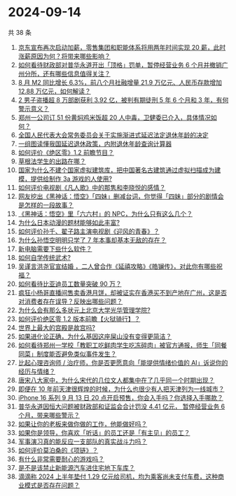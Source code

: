 # 2024-09-14

共 38 条

<!-- BEGIN ZHIHUVIDEO -->
<!-- 最后更新时间 Sat Sep 14 2024 01:03:54 GMT+0800 (China Standard Time) -->
1. [京东宣布再次启动加薪，零售集团和职能体系将用两年时间实现 20 薪，此时涨薪原因为何？将带来哪些影响？](https://www.zhihu.com/question/667021085)
1. [如何看待财政部对普华永道开出「顶格」罚单，暂停经营业务 6 个月并撤销广州分所，还有哪些信息值得关注？](https://www.zhihu.com/question/667052226)
1. [8 月 M2 同比增长 6.3%，前八个月社融增量 21.9 万亿元、人民币存款增加 12.88 万亿元，如何解读？](https://www.zhihu.com/question/667075139)
1. [2 男子盗播超 8 万部剧获利 3.92 亿，被判有期徒刑 5 年 6 个月和 3 年，有何警示意义？](https://www.zhihu.com/question/666555680)
1. [郑州一公司订 51 份黄焖鸡米饭超 20 人中毒，卫健委已介入，具体情况如何？](https://www.zhihu.com/question/666620313)
1. [全国人民代表大会常务委员会关于实施渐进式延迟法定退休年龄的决定](https://zhuanlan.zhihu.com/p/719956044)
1. [一组图读懂我国延迟退休政策，内附退休年龄查询计算器](https://zhuanlan.zhihu.com/p/719970380)
1. [如何评价《绝区零》1.2 前瞻节目？](https://www.zhihu.com/question/667076716)
1. [草根法学生的出路在哪？](https://www.zhihu.com/question/666838377)
1. [国家为什么不建个国家虚拟建筑库，把中国著名古建筑通过虚拟扫描成为建模，提供给制作 3a 游戏的人使用?](https://www.zhihu.com/question/665334963)
1. [如何评价电视剧《凡人歌》中的那隽和李晓悦的感情？](https://www.zhihu.com/question/666389707)
1. [网友挖出《黑神话：悟空》「四妹」删减台词，你觉得「四妹」部分的剧情会是怎样的一段故事？](https://www.zhihu.com/question/666738355)
1. [《黑神话：悟空》里「六六村」的 NPC，为什么只有这么几个？](https://www.zhihu.com/question/665544197)
1. [为什么日本动漫的题材能够如此丰富?](https://www.zhihu.com/question/666887905)
1. [如何评价孙千、翟子路主演电视剧《迎风的青春》？](https://www.zhihu.com/question/666553411)
1. [为什么孙悟空明明只学了 7 年本事却基本无敌的存在？](https://www.zhihu.com/question/664292534)
1. [新电脑需要下些什么软件？](https://www.zhihu.com/question/640888270)
1. [如何自学传统武术?](https://www.zhihu.com/question/24714584)
1. [吴谨言洪尧官宣结婚 ，二人曾合作《延禧攻略》《皓镧传》，对此你有哪些祝福？](https://www.zhihu.com/question/667033712)
1. [如何看待比亚迪员工数量突破 90 万？](https://www.zhihu.com/question/667033816)
1. [疯狂小杨哥直播间售卖香港月饼，却被证实在香港买不到产地在广州，这是否对消费者存在误导？反映出哪些问题？](https://www.zhihu.com/question/666983310)
1. [为什么会有那么多状元上北京大学光华管理学院?](https://www.zhihu.com/question/27785177)
1. [如何评价绝区零 1.2 版本前瞻【火狱骑行】？](https://www.zhihu.com/question/666985146)
1. [世界上最大的宫殿是故宫吗?](https://www.zhihu.com/question/65792489)
1. [如果进化论正确，为什么基因这座屎山没有变得更简洁？](https://www.zhihu.com/question/666758942)
1. [如何看待郑州一学校「教职工吃鲜肉学生吃冻碎肉」被官方通报，师生「同餐同菜」制度能否避免类似事件发生？](https://www.zhihu.com/question/667023480)
1. [比起心理咨询师 / 治疗师，你是否更愿意向「能提供情绪价值的 AI」诉说你的经历与情绪？](https://www.zhihu.com/question/666505810)
1. [唐宋八大家中，为什么宋代的几位文人都集中在了几乎同一个时期出现？](https://www.zhihu.com/question/27589485)
1. [即便在 10 年前天津很辉煌的时候，为什么也很少有人把天津列为一线城市？](https://www.zhihu.com/question/658130919)
1. [iPhone 16 系列 9 月 13 日 20 点开启预售，你会入手吗？你选择入手哪款？](https://www.zhihu.com/question/666970445)
1. [普华永道因恒大问题被财政部和证监会合计罚没 4.41 亿元， 暂停经营业务 6 个月，带来哪些警示？](https://www.zhihu.com/question/667053269)
1. [如果让你的老板来做你做的工作，他能做好吗？](https://www.zhihu.com/question/666677653)
1. [如果你是领导，你喜欢「听话」的员工还是「有主见」的员工？](https://www.zhihu.com/question/666775098)
1. [军事演习真的能反应一支部队的真实战斗力吗？](https://www.zhihu.com/question/656542552)
1. [如何评价莫泊桑的《项链》？](https://www.zhihu.com/question/390917864)
1. [有什么非常需要耐心的游戏吗？](https://www.zhihu.com/question/660954177)
1. [是不是该禁止新能源汽车进住宅地下车库？](https://www.zhihu.com/question/664703711)
1. [滴滴称 2024 上半年垫付 1.29 亿元给司机，均为乘客尚未支付车费，这种商业模式是否存在问题？](https://www.zhihu.com/question/666843160)
<!-- END ZHIHUVIDEO -->

